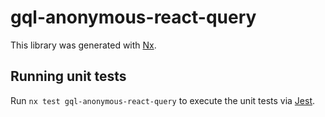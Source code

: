 # gql-anonymous-react-query

This library was generated with [Nx](https://nx.dev).

## Running unit tests

Run `nx test gql-anonymous-react-query` to execute the unit tests via [Jest](https://jestjs.io).

